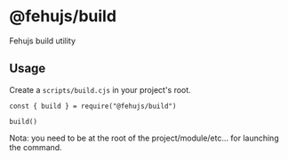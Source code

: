 # @fehujs/build

Fehujs build utility

## Usage

Create a `scripts/build.cjs` in your project's root.

```
const { build } = require("@fehujs/build")

build()
```

Nota: you need to be at the root of the project/module/etc... for launching the command.

